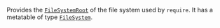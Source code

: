 Provides the [<code>FileSystemRoot</code>](/types/File%20System/File%20Types/FileSystemRoot) of the file system used by <code>require</code>. It has a metatable of type [<code>FileSystem</code>](/types/File%20System/FileSystem).

